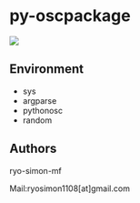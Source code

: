 # py-oscpackage
[![](https://img.shields.io/badge/python-3+-blue.svg)](https://www.python.org/download/releases/3/)

## Environment
- sys
- argparse
- pythonosc
- random

## Authors
ryo-simon-mf

Mail:ryosimon1108[at]gmail.com

